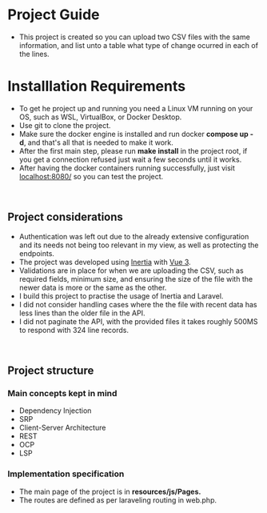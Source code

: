 # Project Guide
 *  This project is created so you can upload two CSV files with the same information, and list unto a table what type of change ocurred in each of the lines.

# Installlation Requirements

* To get he project up and running you need a Linux VM running on your OS, such as WSL, VirtualBox, or Docker Desktop.
* Use git to clone the project.
* Make sure the docker engine is installed and run docker **compose up -d**, and that's all that is needed to make it work.
* After the first main step, please run **make install** in the project root, if you get a connection refused just wait a few seconds until it works.
* After having the docker containers running successfully, just visit [localhost:8080/]() so you can test the project.

<br>

## Project considerations
* Authentication was left out due to the already extensive configuration and its needs not being too relevant in my view, as well as protecting the endpoints.
* The project was developed using [Inertia](https://inertiajs.com/) with [Vue 3](https://vuejs.org/guide/introduction.html).
* Validations are in place for when we are uploading the CSV, such as required fields, minimum size, and ensuring the size of the file with the newer data is more or the same as the other.
* I build this project to practise the usage of Inertia and Laravel.
* I did not consider handling cases where the the file with recent data has less lines than the older file in the API.
* I did not paginate the API, with the provided files it takes roughly 500MS to respond with 324 line records.

<br>


## Project structure
### Main concepts kept in mind
<ul>
  <li>Dependency Injection</li>
  <li>SRP</li>
  <li>Client-Server Architecture</li>
  <li>REST</li>
  <li>OCP</li>
  <li>LSP</li>
</ul>


### Implementation specification
* The main page of the project is in **resources/js/Pages.**
* The routes are defined as per laraveling routing in web.php.
